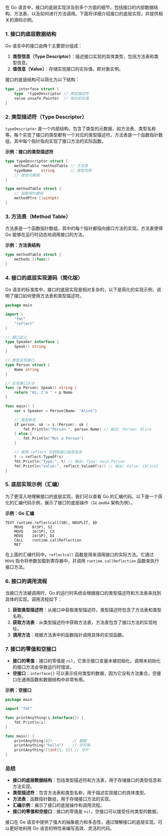 在 Go 语言中，接口的底层实现涉及到多个方面的细节，包括接口的内部数据结构、方法表、以及如何进行方法调用。下面将详细介绍接口的底层实现，并提供相关的源码示例。

### 1. 接口的底层数据结构

Go 语言中的接口由两个主要部分组成：

1. **类型信息（Type Descriptor）**：描述接口实现的具体类型，包括方法表和类型信息。
2. **值信息（Value）**：存储实现接口的实际值，即对象实例。

接口的底层结构可以简化为以下结构：

```go
type _interface struct {
    type  *typeDescriptor // 类型描述符
    value unsafe.Pointer  // 指向实际值
}
```

### 2. 类型描述符（Type Descriptor）

`typeDescriptor` 是一个内部结构，包含了类型的元数据，如方法表、类型名称等。每个实现了接口的类型都有一个对应的类型描述符。方法表是一个函数指针数组，其中每个指针指向实现了接口方法的实际函数。

**示例：接口的类型描述符**

```go
type typeDescriptor struct {
    methodTable *methodTable // 方法表
    typeName    string       // 类型名称
    // 其他元数据
}

type methodTable struct {
    // 函数指针数组
    methodPtrs []uintptr
}
```

### 3. 方法表（Method Table）

方法表是一个函数指针数组，其中的每个指针都指向接口方法的实现。方法表使得 Go 能够在运行时动态地调用接口的方法。

**示例：方法表结构**

```go
type methodTable struct {
    methods []func()
}
```

### 4. 接口的底层实现源码（简化版）

Go 语言的标准库中，接口的底层实现是相对复杂的，以下是简化的实现示例，说明了接口如何使用方法表和类型描述符。

```go
package main

import (
    "fmt"
    "reflect"
)

// 接口定义
type Speaker interface {
    Speak() string
}

// 类型实现接口
type Person struct {
    Name string
}

// 实现接口方法
func (p Person) Speak() string {
    return "Hi, I'm " + p.Name
}

func main() {
    var s Speaker = Person{Name: "Alice"}

    // 类型断言
    if person, ok := s.(Person); ok {
        fmt.Println("Person:", person.Name) // 输出: Person: Alice
    } else {
        fmt.Println("Not a Person")
    }

    // 使用 reflect 包获取接口底层信息
    t := reflect.TypeOf(s)
    fmt.Println("Type:", t) // 输出: Type: main.Person
    fmt.Println("Value:", reflect.ValueOf(s)) // 输出: Value: {Alice}
}
```

### 5. 底层实现示例（汇编）

为了更深入地理解接口的底层实现，我们可以查看 Go 的汇编代码。以下是一个简化的汇编代码示例，展示了接口的底层操作（以 `amd64` 架构为例）。

**示例：Go 汇编**

```assembly
TEXT runtime.reflectcall(SB), NOSPLIT, $0
	MOVQ	8(SP), SI
	MOVQ	16(SP), CX
	MOVQ	24(SP), DI
	CALL	runtime.callReflection
	RET
```

在上面的汇编代码中，`reflectcall` 函数是用来调用接口的实际方法。它通过 `MOVQ` 指令将参数加载到寄存器中，并调用 `runtime.callReflection` 函数来执行接口方法。

### 6. 接口的调用流程

当接口方法被调用时，Go 的运行时系统会根据接口的类型描述符和方法表来找到具体的实现。调用流程如下：

1. **获取类型描述符**：从接口中获取类型描述符，类型描述符包含了方法表和类型名称。
2. **获取方法表**：从类型描述符中获取方法表，方法表包含了接口方法的实现地址。
3. **调用方法**：根据方法表中的函数指针调用具体的实现函数。

### 7. 接口的零值和空接口

- **接口的零值**：接口的零值是 `nil`，它表示接口变量未被初始化。调用未初始化的接口方法会导致运行时错误。
- **空接口**：`interface{}` 可以表示任何类型的数据，因为它没有方法集合。空接口在通用函数和数据结构中非常有用。

**示例：空接口**

```go
package main

import "fmt"

func printAnything(i interface{}) {
    fmt.Println(i)
}

func main() {
    printAnything(42)         // 整数
    printAnything("hello")    // 字符串
    printAnything([]int{1, 2}) // 切片
}
```

### 总结

- **接口的底层数据结构**：包括类型描述符和方法表，用于存储接口的类型信息和方法实现。
- **类型描述符**：包含方法表和类型名称，用于描述实现接口的具体类型。
- **方法表**：函数指针数组，用于存储接口方法的实现。
- **汇编示例**：展示了接口的底层操作和调用流程。
- **接口的零值和空接口**：接口的零值是 `nil`，空接口可以接受任何类型的数据。

接口在 Go 语言中提供了强大的抽象能力和多态性，通过理解接口的底层实现，可以更好地利用 Go 语言的特性来编写高效、灵活的代码。